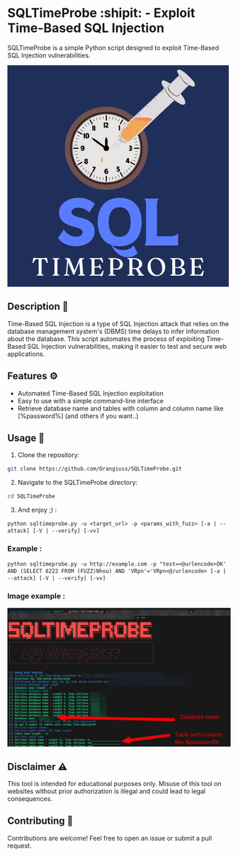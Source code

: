 # SQLTimeProbe :shipit: - Exploit Time-Based SQL Injection

SQLTimeProbe is a simple Python script designed to exploit Time-Based SQL Injection vulnerabilities.

![alt text](images/sqltimeprobe.png)

## Description 📝

Time-Based SQL Injection is a type of SQL Injection attack that relies on the database management system's (DBMS) time delays to infer information about the database. This script automates the process of exploiting Time-Based SQL Injection vulnerabilities, making it easier to test and secure web applications.

## Features ⚙️

- Automated Time-Based SQL Injection exploitation
- Easy to use with a simple command-line interface
- Retrieve database name and tables with column and column name like [%password%] (and others if you want..)

## Usage 🚀

1. Clone the repository:

```bash
git clone https://github.com/Orangiuss/SQLTimeProbe.git
```

2. Navigate to the SQLTimeProbe directory:
```bash
cd SQLTimeProbe
```

3. And enjoy ;) :
```
python sqltimeprobe.py -u <target_url> -p <params_with_fuzz> [-a | --attack] [-V | --verify] [-vv]
```

### Example :
```
python sqltimeprobe.py -u http://example.com -p "test=<@urlencode>OK' AND (SELECT 6222 FROM (FUZZ)Nhou) AND 'VRpn'='VRpn<@/urlencode> [-a | --attack] [-V | --verify] [-vv]
```

### Image example :
![alt text](images/SQLTimeProbe.png)

## Disclaimer ⚠️

This tool is intended for educational purposes only. Misuse of this tool on websites without prior authorization is illegal and could lead to legal consequences.

## Contributing 🤝

Contributions are welcome! Feel free to open an issue or submit a pull request.